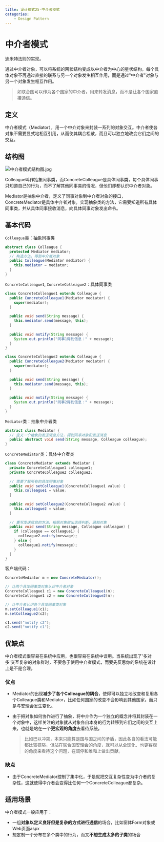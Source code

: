 ```yaml
---
title: 设计模式25-中介者模式
categories:
	- Design Pattern
---
```


# 中介者模式

迪米特法则的实现。

通过中介者对象，可以将系统的网状结构变成以中介者为中心的星状结构，每个具体对象不再通过直接的联系与另一个对象发生相互作用，而是通过"中介者"对象与另一个对象发生相互作用。

> 如联合国可以作为各个国家的中介者，用来转发消息，而不是让各个国家直接通信。

## 定义

中介者模式（Mediator），用一个中介对象来封装一系列的对象交互。中介者使各对象不需要显式地相互引用，从而使其耦合松散，而且可以独立地改变它们之间的交互。

## 结构图

![中介者模式结构图.jpg](https://s2.loli.net/2023/11/01/sf3KV7nBPTLixMy.jpg)

Colleague叫作抽象同事类，而ConcreteColleague是具体同事类，每个具体同事只知道自己的行为，而不了解其他同事类的情况，但他们却都认识中介者对象。

Mediator是抽象中介者，定义了同事对象到中介者对象的接口，ConcreteMediator是具体中介者对象，实现抽象类的方法，它需要知道所有具体同事类，并从具体同事接收消息，向具体同事对象发出命令。

## 基本代码

`Colleague`类：抽象同事类

```java
abstract class Colleague {
  protected Mediator mediator;
  // 构造方法，得到中介者对象
  public Colleague(Mediator mediator) {
    this.mediator = mediator;
  }
}
```

`ConcreteColleague1`, `ConcreteColleague2`：具体同事类

```java
class ConcreteColleague1 extends Colleague {
  public ConcreteColleague1(Mediator mediator) {
    super(mediator);
  }
  
  public void send(String message) {
    this.mediator.send(message, this);
  }
  
  public void notify(String message) {
    System.out.println("同事1得到信息：" + message);
  }
}

class ConcreteColleague2 extends Colleague {
  public ConcreteColleague2(Mediator mediator) {
    super(mediator);
  }
  
  public void send(String message) {
    this.mediator.send(message, this);
  }
  
  public void notify(String message) {
    System.out.println("同事2得到信息：" + message);
  }
}
```

`Mediator`类：抽象中介者类

```java
abstract class Mediator {
  // 定义一个抽象的发送消息方法，得到同事对象和发送消息
  public abstract void send(String message, Colleague colleague);
}
```

`ConcreteMediator`类：具体中介者类

```java
class ConcreteMediator extends Mediator {
  private ConcreteColleague1 colleague1;
  private ConcreteColleague2 colleague2;
  
  // 需要了解所有的具体同事对象
  public void setColleague1(ConcreteColleague1 value) {
    this.colleague1 = value;
  }
  
  public void setColleague2(ConcreteColleague2 value) {
    this.colleague2 = value;
  }
  
  // 重写发送信息的方法，根据对象做出选择判断，通知对象
  public void send(String message, Colleague colleague) {
    if (colleague == colleague1) {
      colleague2.notify(message);
    } else {
      colleague1.notify(message);
    }
  }
}
```

客户端代码：

```java
ConcreteMediator m = new ConcreteMediator();

// 让两个具体同事类对象认识中介者对象
ConcreteColleague1 c1 = new ConcreteColleague1(m);
ConcreteColleague1 c2 = new ConcreteColleague2(m);

// 让中介者认识各个具体同事类对象
m.setColleague1(c1);
m.setColleague2(c2);

c1.send("notify c2");
c2.send("notify c1");
```

## 优缺点

中介者模式很容易在系统中应用，也很容易在系统中误用。当系统出现了'多对多'交互复杂的对象群时，不要急于使用中介者模式，而要先反思你的系统在设计上是不是合理。

### 优点

- Mediator的出现**减少了各个Colleague的耦合**，使得可以独立地改变和复用各个Colleague类和Mediator，比如任何国家的改变不会影响到其他国家，而只是与安理会发生变化。

- 由于把对象如何协作进行了抽象，将中介作为一个独立的概念并将其封装在一个对象中，这样关注的对象就从对象各自本身的行为转移到它们之间的交互上来，也就是站在一个**更宏观的角度**去看待系统。

  >比如巴以冲突，本来只能算是国与国之间的矛盾，因此各自的看法可能都比较狭隘，但站在联合国安理会的角度，就可以从全球化、也更客观的角度来看待这个问题，在调停和维和上做出贡献。

### 缺点

- 由于ConcreteMediator控制了集中化，于是就把交互复杂性变为中介者的复杂性，这就使得中介者会变得比任何一个ConcreteColleague都复杂。

## 适用场景

中介者模式一般应用于：

- 一组**对象以定义良好但是复杂的方式进行通信**的场合，比如窗体Form对象或Web页面aspx
- 想定制一个分布在多个类中的行为，而又**不想生成太多的子类**的场合
